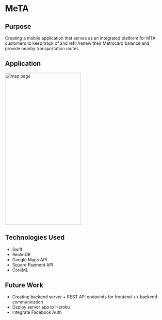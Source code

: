 # MeTA

## Purpose
Creating a mobile application that serves as an integrated platform for MTA customers to keep track of and refill/renew their Metrocard balance and provide nearby transportation routes

## Application
<img width="250" height="500" alt="map page" src="https://user-images.githubusercontent.com/34731628/80267879-5db83080-8671-11ea-9568-10ae5277676e.png">

## Technologies Used 
- Swift 
- RealmDB 
- Google Maps API 
- Square Payment API 
- CoreML

## Future Work 
- Creating backend server + REST API endpoints for frontend <-> backend communication
- Deploy server app to Heroku
- Integrate Facebook Auth
